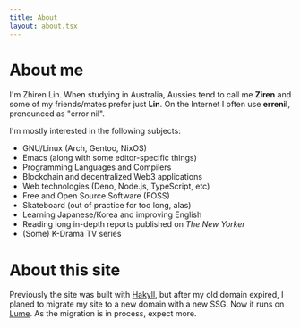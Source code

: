 ```yaml
---
title: About
layout: about.tsx
---
```


# About me
I'm Zhiren Lin. When studying in Australia, Aussies tend to call me **Ziren** and some of my friends/mates prefer just **Lin**. On the Internet I often use **errenil**, pronounced as "error nil".

I'm mostly interested in the following subjects:
- GNU/Linux (Arch, Gentoo, NixOS)
- Emacs (along with some editor-specific things)
- Programming Languages and Compilers
- Blockchain and decentralized Web3 applications
- Web technologies (Deno, Node.js, TypeScript, etc)
- Free and Open Source Software (FOSS)
- Skateboard (out of practice for too long, alas)
- Learning Japanese/Korea and improving English
- Reading long in-depth reports published on *The New Yorker*
- (Some) K-Drama TV series

# About this site
Previously the site was built with [Hakyll](https://jaspervdj.be/hakyll/), but after my old domain expired, I planed to migrate my site to a new domain with a new SSG.  Now it runs on [Lume](https://lume.land/). As the migration is in process, expect more.
